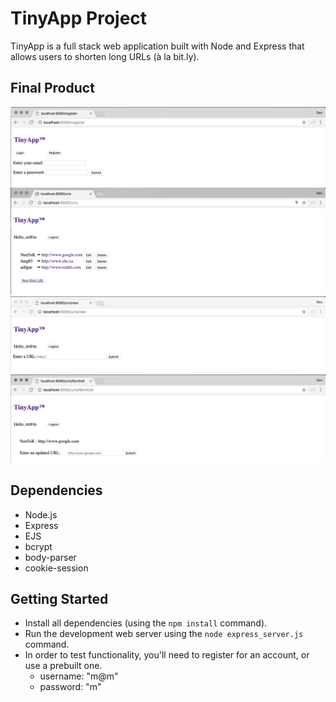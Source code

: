 # TinyApp Project

TinyApp is a full stack web application built with Node and Express that allows users to shorten long URLs (à la bit.ly).

## Final Product

!["Registration page"](https://github.com/pythomike/tinyapp/blob/master/docs/register.png?raw=true)
!["User-specific links"](https://github.com/pythomike/tinyapp/blob/master/docs/urls_home.png?raw=true)
!["Create a new short URL"](https://github.com/pythomike/tinyapp/blob/master/docs/urls_create.png?raw=true)
!["Edit an existing short URL"](https://github.com/pythomike/tinyapp/blob/master/docs/urls_edit.png?raw=true)

## Dependencies

- Node.js
- Express
- EJS
- bcrypt
- body-parser
- cookie-session

## Getting Started

- Install all dependencies (using the `npm install` command).
- Run the development web server using the `node express_server.js` command.
- In order to test functionality, you'll need to register for an account, or use a prebuilt one.
  - username: "m@m"
  - password: "m"
